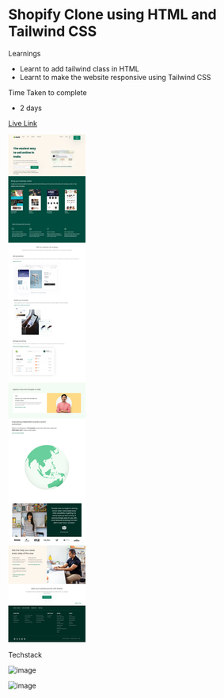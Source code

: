 # Shopify Clone using HTML and Tailwind CSS

Learnings

- Learnt to add tailwind class in HTML
- Learnt to make the website responsive using Tailwind CSS

Time Taken to complete
- 2 days

[Live Link](https://hemanth-shopify-ui-clone.netlify.app/)

![Shopify](DEMO.png)

Techstack

![image](https://img.shields.io/badge/HTML-TAILWINDCSS-orange)

![image](https://img.shields.io/badge/Responsive-Yes-brightgreen)
